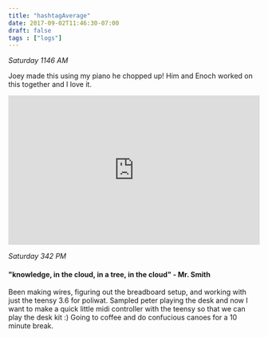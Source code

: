 ```yaml
---
title: "hashtagAverage"
date: 2017-09-02T11:46:30-07:00
draft: false
tags : ["logs"]
---
```


*Saturday 1146 AM*

Joey made this using my piano he chopped up! Him and Enoch worked on this together and I love it.

<iframe width="100%" height="300" scrolling="no" frameborder="no" src="https://w.soundcloud.com/player/?url=https%3A//api.soundcloud.com/tracks/340623528%3Fsecret_token%3Ds-VrwF7&amp;color=00aabb&amp;auto_play=false&amp;hide_related=false&amp;show_comments=true&amp;show_user=true&amp;show_reposts=false&amp;visual=true"></iframe>


*Saturday 342 PM*

#### "knowledge, in the cloud, in a tree, in the cloud" - Mr. Smith

Been making wires, figuring out the breadboard setup, and working with just the teensy 3.6 for poliwat. Sampled peter playing the desk and now I want to make a quick little midi controller with the teensy so that we can play the desk kit :)
Going to coffee and do confucious canoes for a 10 minute break.
